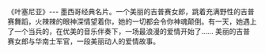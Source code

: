 

《叶塞尼亚》---
墨西哥经典名片。一个美丽的吉普赛女郎，跳着充满野性的吉普赛舞蹈，火辣辣的眼神深情望着你，她的一切都会令你神魂颠倒。有一天，她遇上了一个当兵的，在优美的音乐伴奏下，一场最浪漫的爱情开始了......
美丽的吉普赛女郎与华南士军官，一段美丽动人的爱情故事。

  

